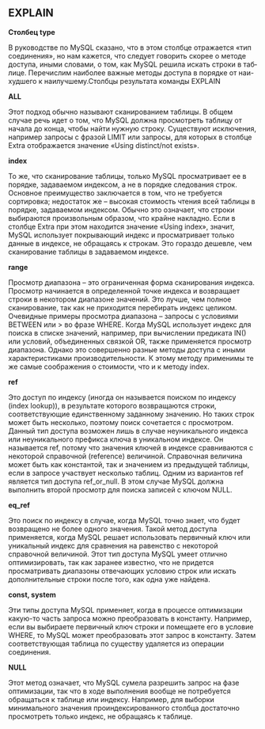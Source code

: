 EXPLAIN
-

**Столбец type**

В руководстве по MySQL сказано, что в этом столбце отражается «тип
соединения», но нам кажется, что следует говорить скорее о методе
до­ступа, иными словами, о том, как MySQL решила искать строки в таб­
лице. Перечислим наиболее важные методы доступа в порядке от наи-
худшего к наилучшему.Столбцы результата команды EXPLAIN

**ALL**

Этот подход обычно называют сканированием таб­лицы. В общем
случае речь идет о том, что MySQL должна просмотреть таб­лицу от
начала до конца, чтобы найти нужную строку. Существуют исключения,
например запросы с фразой LIMIT или запросы, для которых
в столбце Extra отображается значение «Using distinct/not exists».

**index**

То же, что сканирование таб­лицы, только MySQL просматривает ее
в порядке, задаваемом индексом, а не в порядке следования строк.
Основное преимущество заключается в том, что не требуется сортировка;
недостаток же – высокая стоимость чтения всей таб­лицы
в порядке, задаваемом индексом. Обычно это означает, что строки
выбираются произвольным образом, что крайне накладно.
Если в столбце Extra при этом находится значение «Using index»,
значит, MySQL использует покрывающий индекс
и просматривает только данные в индексе, не обращаясь к строкам. Это
гораздо дешевле, чем сканирование таб­лицы в задаваемом индексе.

**range**

Просмотр диапазона – это ограниченная форма сканирования индекса.
Просмотр начинается в определенной точке индекса и возвращает
строки в некотором диапазоне значений. Это лучше, чем
полное сканирование, так как не приходится перебирать индекс целиком.
Очевидные примеры просмотра диапазона – запросы с условиями
BETWEEN или > во фразе WHERE.
Когда MySQL использует индекс для поиска в списке значений, например,
при вычислении предиката IN() или условий, объединенных
связкой OR, также применяется просмотр диапазона. Однако это совершенно
разные методы доступа с иными характеристиками производительности.
К этому методу применимы те же самые соображения о стоимости,
что и к методу index.

**ref**

Это доступ по индексу (иногда он называется поиском по индексу
(index lookup)), в результате которого возвращаются строки, соответствующие
единственному заданному значению. Но таких строк может
быть несколько, поэтому поиск сочетается с просмотром. Данный
тип доступа возможен лишь в случае неуникального индекса
или неуникального префикса ключа в уникальном индексе. Он называется ref,
потому что значения ключей в индексе сравниваются
с некоторой справочной (reference) величиной. Справочная величина
может быть как константой, так и значением из предыдущей
таб­лицы, если в запросе участвует несколько таб­лиц.
Одним из вариантов ref является тип доступа ref_or_null. В этом случае
MySQL должна выполнить второй просмотр для поиска записей
с ключом NULL.

**eq_ref**

Это поиск по индексу в случае, когда MySQL точно знает, что будет
возвращено не более одного значения. Такой метод доступа применяется,
когда MySQL решает использовать первичный ключ или
уникальный индекс для сравнения на равенство с некоторой справочной
величиной. Этот тип доступа MySQL умеет отлично оптимизировать,
так как заранее известно, что не придется просматривать
диапазоны отвечающих условию строк или искать дополнительные
строки после того, как одна уже найдена.

**const, system**

Эти типы доступа MySQL применяет, когда в процессе оптимизации
какую-то часть запроса можно преобразовать в константу. Например,
если вы выбираете первичный ключ строки и помещаете его в условие WHERE,
то MySQL может преобразовать этот запрос в константу.
Затем соответствующая таб­лица по существу удаляется из операции
соединения.

**NULL**

Этот метод означает, что MySQL сумела разрешить запрос на фазе
оптимизации, так что в ходе выполнения вообще не потребуется обращаться
к таб­лице или индексу. Например, для выборки минимального
значения проиндексированного столбца достаточно просмотреть
только индекс, не обращаясь к таб­лице.
